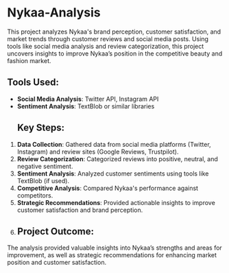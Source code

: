 # Nykaa-Analysis
This project analyzes Nykaa's brand perception, customer satisfaction, and market trends through customer reviews and social media posts. Using tools like social media analysis and review categorization, this project uncovers insights to improve Nykaa’s position in the competitive beauty and fashion market.
## Tools Used:
- **Social Media Analysis**: Twitter API, Instagram API
- **Sentiment Analysis**: TextBlob or similar libraries
  ## Key Steps:
1. **Data Collection**: Gathered data from social media platforms (Twitter, Instagram) and review sites (Google Reviews, Trustpilot).
2. **Review Categorization**: Categorized reviews into positive, neutral, and negative sentiment.
3. **Sentiment Analysis**: Analyzed customer sentiments using tools like TextBlob (if used).
4. **Competitive Analysis**: Compared Nykaa's performance against competitors.
5. **Strategic Recommendations**: Provided actionable insights to improve customer satisfaction and brand perception.
6. ## Project Outcome:
The analysis provided valuable insights into Nykaa’s strengths and areas for improvement, as well as strategic recommendations for enhancing market position and customer satisfaction.
